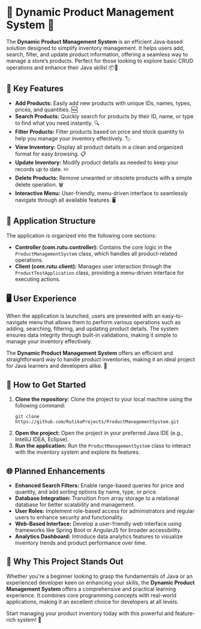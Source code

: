<!DOCTYPE html>
<html lang="en">
<head>
    <meta charset="UTF-8">
    <meta name="viewport" content="width=device-width, initial-scale=1.0">
</head>
<body>

<h1>🌟 Dynamic Product Management System 🌟</h1>

<p>The <strong>Dynamic Product Management System</strong> is an efficient Java-based solution designed to simplify inventory management. It helps users add, search, filter, and update product information, offering a seamless way to manage a store’s products. Perfect for those looking to explore basic CRUD operations and enhance their Java skills! 📦🛒</p>

<h2>🔑 Key Features</h2>
<ul>
    <li><strong>Add Products:</strong> Easily add new products with unique IDs, names, types, prices, and quantities. 🆕</li>
    <li><strong>Search Products:</strong> Quickly search for products by their ID, name, or type to find what you need instantly. 🔍</li>
    <li><strong>Filter Products:</strong> Filter products based on price and stock quantity to help you manage your inventory effectively. 🏷️</li>
    <li><strong>View Inventory:</strong> Display all product details in a clean and organized format for easy browsing. 📋</li>
    <li><strong>Update Inventory:</strong> Modify product details as needed to keep your records up to date. ✏️</li>
    <li><strong>Delete Products:</strong> Remove unwanted or obsolete products with a simple delete operation. 🗑️</li>
    <li><strong>Interactive Menu:</strong> User-friendly, menu-driven interface to seamlessly navigate through all available features. 🖥️</li>
</ul>

<h2>📁 Application Structure</h2>
<p>The application is organized into the following core sections:</p>
<ul>
    <li><strong>Controller (com.rutu.controller):</strong> Contains the core logic in the <code>ProductManagementSystem</code> class, which handles all product-related operations.</li>
    <li><strong>Client (com.rutu.client):</strong> Manages user interaction through the <code>ProductTestApplication</code> class, providing a menu-driven interface for executing actions.</li>
</ul>

<h2>🖥️ User Experience</h2>
<p>When the application is launched, users are presented with an easy-to-navigate menu that allows them to perform various operations such as adding, searching, filtering, and updating product details. The system ensures data integrity through built-in validations, making it simple to manage your inventory effectively.</p>

<p>The <strong>Dynamic Product Management System</strong> offers an efficient and straightforward way to handle product inventories, making it an ideal project for Java learners and developers alike. 🚀</p>

<h2>📂 How to Get Started</h2>
<ol>
    <li><strong>Clone the repository:</strong> Clone the project to your local machine using the following command:
        <pre><code>git clone https://github.com/RutikaProjects/ProductManagementSystem.git</code></pre>
    </li>
    <li><strong>Open the project:</strong> Open the project in your preferred Java IDE (e.g., IntelliJ IDEA, Eclipse).</li>
    <li><strong>Run the application:</strong> Run the <code>ProductManagementSystem</code> class to interact with the inventory system and explore its features.</li>
</ol>

<h2>🌐 Planned Enhancements</h2>
<ul>
    <li><strong>Enhanced Search Filters:</strong> Enable range-based queries for price and quantity, and add sorting options by name, type, or price.</li>
    <li><strong>Database Integration:</strong> Transition from array storage to a relational database for better scalability and management.</li>
    <li><strong>User Roles:</strong> Implement role-based access for administrators and regular users to enhance security and functionality.</li>
    <li><strong>Web-Based Interface:</strong> Develop a user-friendly web interface using frameworks like Spring Boot or AngularJS for broader accessibility.</li>
    <li><strong>Analytics Dashboard:</strong> Introduce data analytics features to visualize inventory trends and product performance over time.</li>
</ul>

<h2>🌟 Why This Project Stands Out</h2>
<p>Whether you're a beginner looking to grasp the fundamentals of Java or an experienced developer keen on enhancing your skills, the <strong>Dynamic Product Management System</strong> offers a comprehensive and practical learning experience. It combines core programming concepts with real-world applications, making it an excellent choice for developers at all levels.</p>

<p>Start managing your product inventory today with this powerful and feature-rich system! 🌟</p>

</body>
</html>
